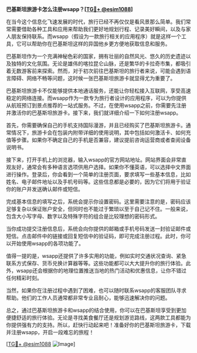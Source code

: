 **巴基斯坦旅游卡怎么注册wsapp？[[TG💪+ @esim1088](https://t.me/s/esim1088)]**

在当今这个信息化飞速发展的时代，旅行已经不再仅仅是看风景那么简单。我们常常需要借助各种工具和应用来帮助我们更好地规划行程、记录美好瞬间，以及与家人朋友保持联系。而wsapp（假设为一款旅行相关的应用程序）就是这样一个工具，它可以帮助你在巴基斯坦这样的异国他乡更方便地获取信息和服务。

巴基斯坦作为一个充满神秘色彩的国家，拥有壮丽的自然风光、悠久的历史遗迹以及独特的文化氛围。无论是雄伟的喀拉昆仑山脉，还是繁华的卡拉奇市集，都吸引着无数游客前来探索。然而，对于初次前往巴基斯坦的旅行者来说，可能会遇到语言障碍、网络不畅等问题，这时候一张巴基斯坦旅游卡就显得尤为重要了。

巴基斯坦旅游卡不仅能够提供本地通话服务，还能让你轻松接入互联网，享受高速稳定的网络连接。而wsapp作为一款专为旅行者设计的应用程序，可以为你提供从航班预订到景点推荐的一站式服务。不过，在使用wsapp之前，你需要先注册并激活你的巴基斯坦旅游卡。接下来，我们就详细介绍一下如何注册wsapp。

首先，你需要确保自己的手机支持国际漫游，并且已经购买了巴基斯坦旅游卡。通常情况下，旅游卡会在包装内附带详细的使用说明，其中包括如何激活卡、如何充值等步骤。如果你不确定自己的手机是否兼容，建议提前咨询运营商或者查阅设备说明书。

接下来，打开手机上的浏览器，输入wsapp的官方网站地址。网站界面会非常直观友好，通常会有多种语言选项供用户选择。如果你不懂英语，可以选择中文界面进行操作。登录后，你会看到一个简单的注册页面，要求填写一些基本信息，比如姓名、电子邮件地址以及手机号码等。这些信息都是必要的，因为它们将用于验证你的账户并发送确认邮件或短信。

完成基本信息的填写之后，系统会提示你设置密码。这里需要注意的是，密码应该足够复杂以保证账户安全，但同时也不能过于繁琐以至于自己记不住。一般来说，包含大小写字母、数字以及特殊字符的组合是比较理想的密码形式。

当你成功提交注册信息后，系统会向你提供的邮箱或手机号码发送一封验证邮件或短信。点击邮件中的链接或回复短信中的验证码，即可完成注册过程。此时，你可以开始使用wsapp的各项功能了。

值得一提的是，wsapp还提供了许多实用的功能，例如实时交通状况查询、紧急联系方式保存、货币兑换计算器等等。这些功能都可以大大提升你的旅行体验。此外，wsapp还会根据你的地理位置推送当地的热门活动和优惠信息，让你不错过任何精彩时刻。

当然，如果你在注册过程中遇到了困难，也可以随时联系wsapp的客服团队寻求帮助。他们的工作人员通常都非常专业且耐心，能够迅速解决你的问题。

总之，通过巴基斯坦旅游卡和wsapp的结合使用，你可以在巴基斯坦享受到更加便捷舒适的旅行体验。无论是寻找美食餐厅还是规划游览路线，这两款工具都能为你提供强有力的支持。所以，赶快行动起来吧！准备好你的巴基斯坦旅游卡，下载并注册wsapp，开启一段难忘的旅程！

[[TG💪+ @esim1088](https://t.me/s/esim1088) ![Image](https://i.postimg.cc/4NQfJmqS/Snipaste-2025-05-13-00-14-12.png)]